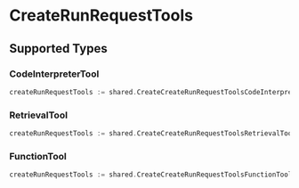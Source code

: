 # CreateRunRequestTools


## Supported Types

### CodeInterpreterTool

```go
createRunRequestTools := shared.CreateCreateRunRequestToolsCodeInterpreterTool(shared.CodeInterpreterTool{/* values here */})
```

### RetrievalTool

```go
createRunRequestTools := shared.CreateCreateRunRequestToolsRetrievalTool(shared.RetrievalTool{/* values here */})
```

### FunctionTool

```go
createRunRequestTools := shared.CreateCreateRunRequestToolsFunctionTool(shared.FunctionTool{/* values here */})
```

